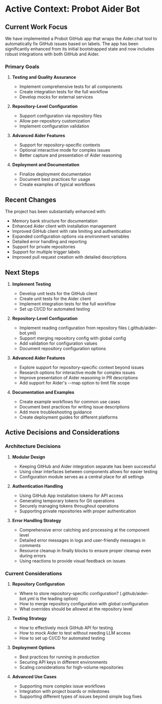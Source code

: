 # Active Context: Probot Aider Bot

## Current Work Focus

We have implemented a Probot GitHub app that wraps the Aider.chat tool to automatically fix GitHub issues based on labels. The app has been significantly enhanced from its initial bootstrapped state and now includes robust integrations with both GitHub and Aider.

### Primary Goals

1. **Testing and Quality Assurance**
   - Implement comprehensive tests for all components
   - Create integration tests for the full workflow
   - Develop mocks for external services

2. **Repository-Level Configuration**
   - Support configuration via repository files
   - Allow per-repository customization
   - Implement configuration validation

3. **Advanced Aider Features**
   - Support for repository-specific contexts
   - Optional interactive mode for complex issues
   - Better capture and presentation of Aider reasoning

4. **Deployment and Documentation**
   - Finalize deployment documentation
   - Document best practices for usage
   - Create examples of typical workflows

## Recent Changes

The project has been substantially enhanced with:
- Memory bank structure for documentation
- Enhanced Aider client with installation management
- Improved GitHub client with rate limiting and authentication
- Expanded configuration options via environment variables
- Detailed error handling and reporting
- Support for private repositories
- Support for multiple trigger labels
- Improved pull request creation with detailed descriptions

## Next Steps

1. **Implement Testing**
   - Develop unit tests for the GitHub client
   - Create unit tests for the Aider client
   - Implement integration tests for the full workflow
   - Set up CI/CD for automated testing

2. **Repository-Level Configuration**
   - Implement reading configuration from repository files (.github/aider-bot.yml)
   - Support merging repository config with global config
   - Add validation for configuration values
   - Document repository configuration options

3. **Advanced Aider Features**
   - Explore support for repository-specific context beyond issues
   - Research options for interactive mode for complex issues
   - Improve presentation of Aider reasoning in PR descriptions
   - Add support for Aider's --map option to limit file scope

4. **Documentation and Examples**
   - Create example workflows for common use cases
   - Document best practices for writing issue descriptions
   - Add more troubleshooting guidance
   - Create deployment guides for different platforms

## Active Decisions and Considerations

### Architecture Decisions

1. **Modular Design**
   - Keeping GitHub and Aider integration separate has been successful
   - Using clear interfaces between components allows for easier testing
   - Configuration module serves as a central place for all settings

2. **Authentication Handling**
   - Using GitHub App installation tokens for API access
   - Generating temporary tokens for Git operations
   - Securely managing tokens throughout operations
   - Supporting private repositories with proper authentication

3. **Error Handling Strategy**
   - Comprehensive error catching and processing at the component level
   - Detailed error messages in logs and user-friendly messages in comments
   - Resource cleanup in finally blocks to ensure proper cleanup even during errors
   - Using reactions to provide visual feedback on issues

### Current Considerations

1. **Repository Configuration**
   - Where to store repository-specific configuration? (.github/aider-bot.yml is the leading option)
   - How to merge repository configuration with global configuration
   - What overrides should be allowed at the repository level

2. **Testing Strategy**
   - How to effectively mock GitHub API for testing
   - How to mock Aider to test without needing LLM access
   - How to set up CI/CD for automated testing

3. **Deployment Options**
   - Best practices for running in production
   - Securing API keys in different environments
   - Scaling considerations for high-volume repositories

4. **Advanced Use Cases**
   - Supporting more complex issue workflows
   - Integration with project boards or milestones
   - Supporting different types of issues beyond simple bug fixes
